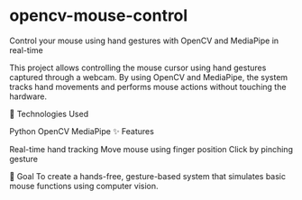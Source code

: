 # opencv-mouse-control
Control your mouse using hand gestures with OpenCV and MediaPipe in real-time


This project allows controlling the mouse cursor using hand gestures captured through a webcam. By using OpenCV and MediaPipe, the system tracks hand movements and performs mouse actions without touching the hardware.

🔧 Technologies Used

Python
OpenCV
MediaPipe
✨ Features

Real-time hand tracking
Move mouse using finger position
Click by pinching gesture

🎯 Goal
To create a hands-free, gesture-based system that simulates basic mouse functions using computer vision.
